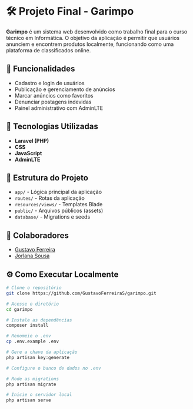 # 🛠️ Projeto Final - Garimpo

**Garimpo** é um sistema web desenvolvido como trabalho final para o curso técnico em Informática. O objetivo da aplicação é permitir que usuários anunciem e encontrem produtos localmente, funcionando como uma plataforma de classificados online.

## 🚀 Funcionalidades

- Cadastro e login de usuários
- Publicação e gerenciamento de anúncios
- Marcar anúncios como favoritos
- Denunciar postagens indevidas
- Painel administrativo com AdminLTE

## 🧰 Tecnologias Utilizadas

- **Laravel (PHP)**
- **CSS**
- **JavaScript**
- **AdminLTE**

## 📁 Estrutura do Projeto

- `app/` - Lógica principal da aplicação
- `routes/` - Rotas da aplicação
- `resources/views/` - Templates Blade
- `public/` - Arquivos públicos (assets)
- `database/` - Migrations e seeds

## 👥 Colaboradores

- [Gustavo Ferreira](https://github.com/GustavoFerreiraS)
- [Jorlana Sousa](https://github.com/JorlanaSousa) 

## ⚙️ Como Executar Localmente

```bash
# Clone o repositório
git clone https://github.com/GustavoFerreiraS/garimpo.git

# Acesse o diretório
cd garimpo

# Instale as dependências
composer install

# Renomeie o .env
cp .env.example .env

# Gere a chave da aplicação
php artisan key:generate

# Configure o banco de dados no .env

# Rode as migrations
php artisan migrate

# Inicie o servidor local
php artisan serve
